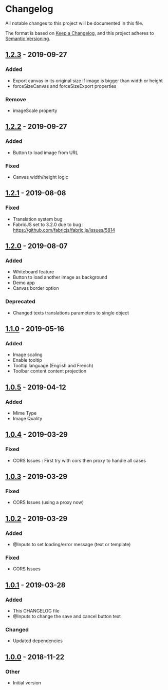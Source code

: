# Changelog
All notable changes to this project will be documented in this file.

The format is based on [Keep a Changelog](https://keepachangelog.com/en/1.0.0/),
and this project adheres to [Semantic Versioning](https://semver.org/spec/v2.0.0.html).

## [1.2.3] - 2019-09-27
### Added
- Export canvas in its original size if image is bigger than width or height
- forceSizeCanvas and forceSizeExport properties
### Remove
- imageScale property 

## [1.2.2] - 2019-09-27
### Added
- Button to load image from URL
### Fixed
- Canvas width/height logic 

## [1.2.1] - 2019-08-08
### Fixed
- Translation system bug
- FabricJS set to 3.2.0 due to bug : https://github.com/fabricjs/fabric.js/issues/5814

## [1.2.0] - 2019-08-07
### Added
- Whiteboard feature
- Button to load another image as background
- Demo app
- Canvas border option
### Deprecated
- Changed texts translations parameters to single object

## [1.1.0] - 2019-05-16
### Added
- Image scaling
- Enable tooltip
- Tooltip language (English and French)
- Toolbar content content projection

## [1.0.5] - 2019-04-12
### Added
- Mime Type
- Image Quality

## [1.0.4] - 2019-03-29
### Fixed
- CORS Issues : First try with cors then proxy to handle all cases

## [1.0.3] - 2019-03-29
### Fixed
- CORS Issues (using a proxy now)

## [1.0.2] - 2019-03-29
### Added
- @Inputs to set loading/error message (text or template)

### Fixed
- CORS Issues

## [1.0.1] - 2019-03-28
### Added
- This CHANGELOG file
- @Inputs to change the save and cancel button text

### Changed
- Updated dependencies

## [1.0.0] - 2018-11-22
### Other
- Initial version

[1.2.3]: https://github.com/GroupeCurious/ngx-image-drawing/compare/v1.2.2...v1.2.3
[1.2.2]: https://github.com/GroupeCurious/ngx-image-drawing/compare/v1.2.1...v1.2.2
[1.2.1]: https://github.com/GroupeCurious/ngx-image-drawing/compare/v1.2.0...v1.2.1
[1.2.0]: https://github.com/GroupeCurious/ngx-image-drawing/compare/v1.1.0...v1.2.0
[1.1.0]: https://github.com/GroupeCurious/ngx-image-drawing/compare/v1.0.5...v1.1.0
[1.0.5]: https://github.com/GroupeCurious/ngx-image-drawing/compare/v1.0.4...v1.0.5
[1.0.4]: https://github.com/GroupeCurious/ngx-image-drawing/compare/v1.0.3...v1.0.4
[1.0.3]: https://github.com/GroupeCurious/ngx-image-drawing/compare/v1.0.2...v1.0.3
[1.0.2]: https://github.com/GroupeCurious/ngx-image-drawing/compare/v1.0.1...v1.0.2
[1.0.1]: https://github.com/GroupeCurious/ngx-image-drawing/compare/v1.0.0...v1.0.1
[1.0.0]: https://github.com/GroupeCurious/ngx-image-drawing/releases/tag/v1.0.0
